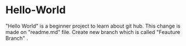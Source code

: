 # Hello-World
"Hello World" is a beginner project to learn about git hub.
This change is made on "readme.md" file. Create new branch which is called "Feauture Branch" .
